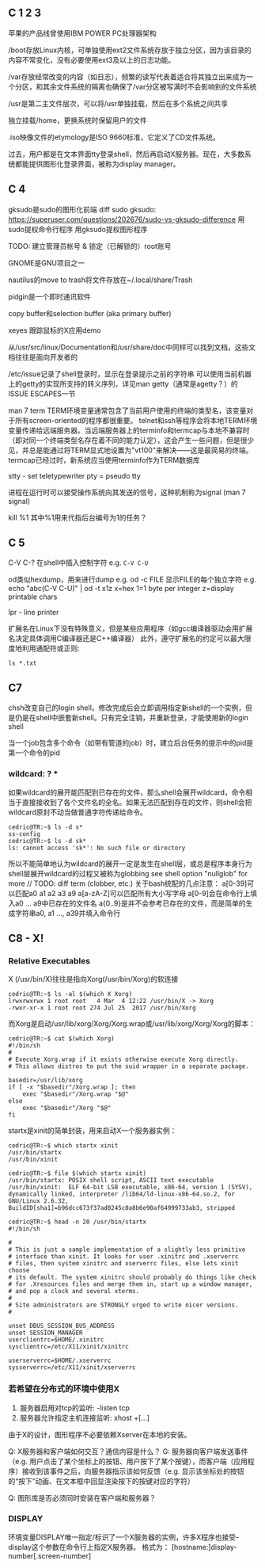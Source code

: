 C 1 2 3
----------
苹果的产品线曾使用IBM POWER PC处理器架构

/boot存放Linux内核，可单独使用ext2文件系统存放于独立分区，因为该目录的内容不常变化，没有必要使用ext3及以上的日志功能。

/var存放经常改变的内容（如日志），频繁的读写代表着适合将其独立出来成为一个分区，和其余文件系统的隔离也确保了/var分区被写满时不会影响别的文件系统

/usr是第二主文件层次，可以将/usr单独挂载，然后在多个系统之间共享

独立挂载/home，更换系统时保留用户的文件

.iso映像文件的etymology是ISO 9660标准，它定义了CD文件系统。

过去，用户都是在文本界面tty登录shell，然后再启动X服务器。现在，大多数系统都能提供图形化登录界面，被称为display manager。

C 4
----------------
gksudo是sudo的图形化前端
diff sudo gksudo:
https://superuser.com/questions/202676/sudo-vs-gksudo-difference
用sudo提权命令行程序
用gksudo提权图形程序

TODO: 建立管理员帐号 & 锁定（已解锁的）root账号

GNOME是GNU项目之一

nautilus的move to trash将文件存放在~/.local/share/Trash

pidgin是一个即时通讯软件

copy buffer和selection buffer (aka primary buffer)

xeyes	跟踪鼠标的X应用demo

从/usr/src/linux/Documentation和/usr/share/doc中同样可以找到文档，这些文档往往是面向开发者的

/etc/issue记录了shell登录时，显示在登录提示之前的字符串
可以使用当前机器上的getty的实现所支持的转义序列，详见man getty（通常是agetty？）的ISSUE ESCAPES一节

man 7 term
TERM环境变量通常包含了当前用户使用的终端的类型名，该变量对于所有screen-oriented的程序都很重要。
telnet和ssh等程序会将本地TERM环境变量传递给远端服务器。当远端服务器上的terminfo和termcap与本地不兼容时（即对同一个终端类型名存在着不同的能力认定），这会产生一些问题，但是很少见，并总是能通过将TERM显式地设置为"vt100"来解决——这是最简易的终端。
termcap已经过时，新系统应当使用terminfo作为TERM数据库

stty - set teletypewriter
pty = pseudo tty

进程在运行时可以接受操作系统向其发送的信号，这种机制称为signal (man 7 signal)

kill %1		其中%1用来代指后台编号为1的任务？

C 5
--------------
C-V C-?		在shell中插入控制字符	e.g. `C-V C-U`

od类似hexdump，用来进行dump
e.g.	od -c FILE	显示FILE的每个独立字符
e.g.	echo "abc(C-V C-U)" | od -t x1z
x=hex		1=1 byte per integer	z=display printable chars

lpr - line printer

扩展名在Linux下没有特殊意义，但是某些应用程序（如gcc编译器驱动会用扩展名决定具体调用C编译器还是C++编译器）
此外，遵守扩展名的约定可以最大限度地利用通配符或正则:
```
ls *.txt
```

C7
---------------
chsh改变自己的login shell，修改完成后会立即调用指定新shell的一个实例，但是仍是在shell中嵌套新shell。只有完全注销，并重新登录，才能使用新的login shell

当一个job包含多个命令（如带有管道的job）时，建立后台任务的提示中的pid是第一个命令的pid

### wildcard: ? *
如果wildcard的展开能匹配到已存在的文件，那么shell会展开wildcard，命令相当于直接接收到了各个文件名的全名。如果无法匹配到存在的文件，则shell会把wildcard原封不动当做普通字符传递给命令。
```
cedric@TR:~$ ls -d s*
ss-config
cedric@TR:~$ ls -d sk*
ls: cannot access 'sk*': No such file or directory
```
所以不能简单地认为wildcard的展开一定是发生在shell层，或总是程序本身行为
shell层展开wildcard的过程又被称为globbing
see shell option "nullglob" for more
// TODO: diff term (clobber, etc.)
关于bash统配的几点注意：
	a[0-39]可以匹配a0 a1 a2 a3 a9
	a[a-zA-Z]可以匹配所有大小写字母
	a[0-9]会在命令行上填入a0 ... a9中已存在的文件名
	a{0..9}是并不会参考已存在的文件，而是简单的生成字符串a0, a1 ..., a39并填入命令行

C8 - X!
------------------

### Relative Executables
X (/usr/bin/X)往往是指向Xorg(/usr/bin/Xorg)的软连接
```
cedric@TR:~$ ls -al $(which X Xorg)
lrwxrwxrwx 1 root root   4 Mar  4 12:22 /usr/bin/X -> Xorg
-rwxr-xr-x 1 root root 274 Jul 25  2017 /usr/bin/Xorg
```

而Xorg是启动/usr/lib/xorg/Xorg/Xorg.wrap或/usr/lib/xorg/Xorg/Xorg的脚本：
```
cedric@TR:~$ cat $(which Xorg)
#!/bin/sh
#
# Execute Xorg.wrap if it exists otherwise execute Xorg directly.
# This allows distros to put the suid wrapper in a separate package.

basedir=/usr/lib/xorg
if [ -x "$basedir"/Xorg.wrap ]; then
	exec "$basedir"/Xorg.wrap "$@"
else
	exec "$basedir"/Xorg "$@"
fi
```

startx是xinit的简单封装，用来启动X一个服务器实例：
```
cedric@TR:~$ which startx xinit
/usr/bin/startx
/usr/bin/xinit

cedric@TR:~$ file $(which startx xinit)
/usr/bin/startx: POSIX shell script, ASCII text executable
/usr/bin/xinit:  ELF 64-bit LSB executable, x86-64, version 1 (SYSV), dynamically linked, interpreter /lib64/ld-linux-x86-64.so.2, for GNU/Linux 2.6.32, BuildID[sha1]=b96dcc673f37ad0245c0a8b6e90af64999733ab3, stripped

cedric@TR:~$ head -n 20 /usr/bin/startx
#!/bin/sh

#
# This is just a sample implementation of a slightly less primitive
# interface than xinit. It looks for user .xinitrc and .xserverrc
# files, then system xinitrc and xserverrc files, else lets xinit choose
# its default. The system xinitrc should probably do things like check
# for .Xresources files and merge them in, start up a window manager,
# and pop a clock and several xterms.
#
# Site administrators are STRONGLY urged to write nicer versions.
#

unset DBUS_SESSION_BUS_ADDRESS
unset SESSION_MANAGER
userclientrc=$HOME/.xinitrc
sysclientrc=/etc/X11/xinit/xinitrc

userserverrc=$HOME/.xserverrc
sysserverrc=/etc/X11/xinit/xserverrc
```

### 若希望在分布式的环境中使用X
1. 服务器启用对tcp的监听: -listen tcp
2. 服务器允许指定主机连接监听: xhost +[...]

由于X的设计，图形程序不必要依赖Xserver在本地的安装。

Q: X服务器和客户端如何交互？通信内容是什么？
G: 服务器向客户端发送事件（e.g. 用户点击了某个坐标上的按钮、用户按下了某个按键），而客户端（应用程序）接收到该事件之后，向服务器指示该如何反馈（e.g. 显示该坐标处的按钮的“按下”动画、在文本框中回显渲染按下的按键对应的字符）

Q: 图形库是否必须同时安装在客户端和服务器？

### DISPLAY
环境变量DISPLAY唯一指定/标识了一个X服务器的实例，许多X程序也接受-display这个参数在命令行上指定X服务器。
格式为：
[hostname:]display-number[.screen-number]

